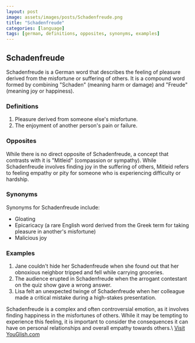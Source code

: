 ```yaml
---
layout: post
image: assets/images/posts/Schadenfreude.png
title: "Schadenfreude"
categories: [language]
tags: [german, definitions, opposites, synonyms, examples]
---
```


## Schadenfreude

Schadenfreude is a German word that describes the feeling of pleasure derived from the misfortune or suffering of others. It is a compound word formed by combining "Schaden" (meaning harm or damage) and "Freude" (meaning joy or happiness).

### Definitions

1. Pleasure derived from someone else's misfortune.
2. The enjoyment of another person's pain or failure.

### Opposites

While there is no direct opposite of Schadenfreude, a concept that contrasts with it is "Mitleid" (compassion or sympathy). While Schadenfreude involves finding joy in the suffering of others, Mitleid refers to feeling empathy or pity for someone who is experiencing difficulty or hardship.

### Synonyms

Synonyms for Schadenfreude include:

- Gloating
- Epicaricacy (a rare English word derived from the Greek term for taking pleasure in another's misfortune)
- Malicious joy

### Examples

1. Jane couldn't hide her Schadenfreude when she found out that her obnoxious neighbor tripped and fell while carrying groceries.
2. The audience erupted in Schadenfreude when the arrogant contestant on the quiz show gave a wrong answer.
3. Lisa felt an unexpected twinge of Schadenfreude when her colleague made a critical mistake during a high-stakes presentation.

Schadenfreude is a complex and often controversial emotion, as it involves finding happiness in the misfortunes of others. While it may be tempting to experience this feeling, it is important to consider the consequences it can have on personal relationships and overall empathy towards others.\ <a id="yg-widget-0" class="youglish-widget" data-query="Schadenfreude" data-lang="german" data-components="8412" data-auto-start="0" data-bkg-color="theme_light" data-title="How%20to%20pronounce%20Schadenfreude%20in%20German"  rel="nofollow" href="https://youglish.com">Visit YouGlish.com</a><script async src="https://youglish.com/public/emb/widget.js" charset="utf-8"></script>